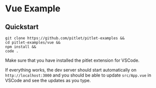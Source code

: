 # Vue Example

## Quickstart

```
git clone https://github.com/pitlet/pitlet-examples &&
cd pitlet-examples/vue &&
npm install &&
code .
```

Make sure that you have installed the pitlet extension for VSCode.

If everything works, the dev server should start automatically on `http://localhost:3000` and you should be able to update `src/App.vue` in VSCode and see the updates as you type.

<!-- TODO make it easier to get started by not requiring knowledge of git clone, npm install etc.

it also works when requiring ../web_modules/vue.js, basically vanilla without npm
 -->

<!-- TODO react is broken -->
